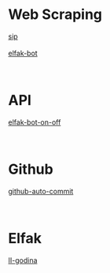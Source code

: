 <br><br>

# Web Scraping
[sip](https://github.com/lazarevicOgnjen/sip) <br><br>
[elfak-bot](https://github.com/lazarevicOgnjen/elfak-bot) 

<br>

# API
[elfak-bot-on-off](https://github.com/lazarevicOgnjen/elfak-bot-on-off)

<br>

# Github
[github-auto-commit](https://github.com/lazarevicOgnjen/git-auto-commit-action)

<br>

# Elfak
[II-godina](https://github.com/lazarevicOgnjen/II-godina)

<br><br>
